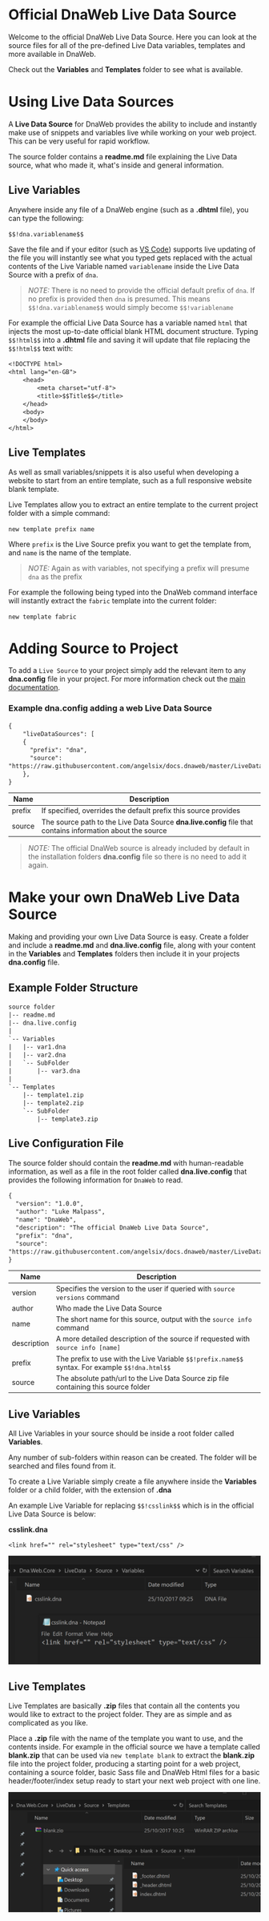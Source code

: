 # Official DnaWeb Live Data Source

Welcome to the official DnaWeb Live Data Source. Here you can look at the source files for all of the pre-defined Live Data variables, templates and more available in DnaWeb.

Check out the **Variables** and **Templates** folder to see what is available.

# Using Live Data Sources

A **Live Data Source** for DnaWeb provides the ability to include and instantly make use of snippets and variables live while working on your web project. This can be very useful for rapid workflow.

The source folder contains a **readme.md** file explaining the Live Data source, what who made it, what's inside and general information.

## Live Variables

Anywhere inside any file of a DnaWeb engine (such as a **.dhtml** file), you can type the following:

`$$!dna.variablename$$` 

Save the file and if your editor (such as [VS Code](https://code.visualstudio.com/)) supports live updating of the file you will instantly see what you typed gets replaced with the actual contents of the Live Variable named `variablename` inside the Live Data Source with a prefix of `dna`. 

> *NOTE:* There is no need to provide the official default prefix of `dna`. If no prefix is provided then `dna` is presumed. This means `$$!dna.variablename$$` would simply become `$$!variablename`

For example the official Live Data Source has a variable named `html` that injects the most up-to-date official blank HTML document structure. Typing `$$!html$$` into a **.dhtml** file and saving it will update that file replacing the `$$!html$$` text with:

```
<!DOCTYPE html>
<html lang="en-GB">
    <head>
        <meta charset="utf-8">
        <title>$$Title$$</title>
    </head>
    <body>
    </body>
</html>
```

## Live Templates

As well as small variables/snippets it is also useful when developing a website to start from an entire template, such as a full responsive website blank template.

Live Templates allow you to extract an entire template to the current project folder with a simple command:

`new template prefix name`

Where `prefix` is the Live Source prefix you want to get the template from, and `name` is the name of the template.

> *NOTE:* Again as with variables, not specifying a prefix will presume `dna` as the prefix

For example the following being typed into the DnaWeb command interface will instantly extract the `fabric` template into the current folder:

`new template fabric`

# Adding Source to Project

To add a `Live Source` to your project simply add the relevant item to any **dna.config** file in your project. For more information check out the [main documentation](https://github.com/angelsix/docs.dnaweb/blob/master/index.md).

### Example dna.config adding a web Live Data Source

```
{
    "liveDataSources": [
    {
      "prefix": "dna",
      "source": "https://raw.githubusercontent.com/angelsix/docs.dnaweb/master/LiveData/DnaWeb/dna.live.config"
    },
}
```

| Name   | Description                              |
| ------ | ---------------------------------------- |
| prefix | If specified, overrides the default prefix this source provides |
| source | The source path to the Live Data Source **dna.live.config** file that contains information about the source |

> *NOTE:* The official DnaWeb source is already included by default in the installation folders **dna.config** file so there is no need to add it again.

# Make your own DnaWeb Live Data Source

Making and providing your own Live Data Source is easy. Create a folder and include a **readme.md** and **dna.live.config** file, along with your content in the **Variables** and **Templates** folders then include it in your projects **dna.config** file.

## Example Folder Structure

```
source folder
|-- readme.md
|-- dna.live.config
|   
`-- Variables
|   |-- var1.dna
|   |-- var2.dna
|   `-- SubFolder
|       |-- var3.dna
|
`-- Templates
    |-- template1.zip
    |-- template2.zip
    `-- SubFolder
        |-- template3.zip
```



## Live Configuration File

The source folder should contain the **readme.md** with human-readable information, as well as a file in the root folder called **dna.live.config** that provides the following information for `DnaWeb` to read.

```
{
  "version": "1.0.0",
  "author": "Luke Malpass",
  "name": "DnaWeb",
  "description": "The official DnaWeb Live Data Source",
  "prefix": "dna",
  "source": "https://raw.githubusercontent.com/angelsix/docs.dnaweb/master/LiveData/DnaWeb/Source.zip"
}
```

| Name        | Description                              |
| ----------- | ---------------------------------------- |
| version     | Specifies the version to the user if queried with `source versions` command |
| author      | Who made the Live Data Source            |
| name        | The short name for this source, output with the `source info` command |
| description | A more detailed description of the source if requested with `source info [name]` |
| prefix      | The prefix to use with the Live Variable `$$!prefix.name$$` syntax. For example `$$!dna.html$$` |
| source      | The absolute path/url to the Live Data Source zip file containing this source folder |

## Live Variables

All Live Variables in your source should be inside a root folder called **Variables**.

Any number of sub-folders within reason can be created. The folder will be searched and files found from it.

To create a Live Variable simply create a file anywhere inside the **Variables** folder or a child folder, with the extension of **.dna** 

An example Live Variable for replacing `$$!csslink$$` which is in the official Live Data Source is below:

**csslink.dna**

```
<link href="" rel="stylesheet" type="text/css" />
```

<img src="Assets/Images/livevariable-example.png" />

## Live Templates

Live Templates are basically **.zip** files that contain all the contents you would like to extract to the project folder. They are as simple and as complicated as you like. 

Place a **.zip** file with the name of the template you want to use, and the contents inside. For example in the official source we have a template called **blank.zip** that can be used via `new template blank` to extract the **blank.zip** file into the project folder, producing a starting point for a web project, containing a source folder, basic Sass file and DnaWeb Html files for a basic header/footer/index setup ready to start your next web project with one line.

<img src="Assets/Images/livetemplate-example.png" />

